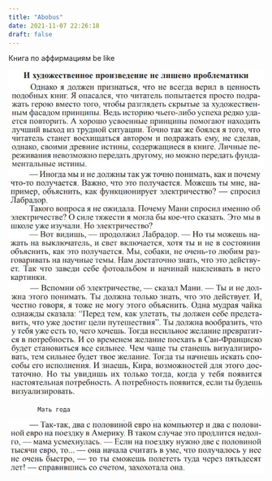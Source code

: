 ```yaml
---
title: "Abobus"
date: 2021-11-07 22:26:18
draft: false
---
```


Книга по аффирмациям be like

![](/img/vk/wAV2mT-xnnU.jpg)
![](/img/vk/g19cxFXD2PE.jpg)
![](/img/vk/knaDQ6eGbcw.jpg)

            Мать года
![](/img/vk/oNnpA7nw1n4.jpg)
